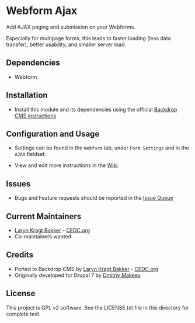 # Webform Ajax

Add AJAX paging and submission on your Webforms.

Especially for multipage forms, this leads to faster loading (less data
transfer), better usability, and smaller server load.

## Dependencies

 - Webform

## Installation

- Install this module and its dependencies using the official
[Backdrop CMS instructions](https://backdropcms.org/guide/modules)

## Configuration and Usage

- Settings can be found in the `Webform` tab, under `Form Settings` and in
  the `AJAX` fieldset.

- View and edit more instructions in the
  [Wiki](https://github.com/backdrop-contrib/webform_ajax/wiki).

## Issues

- Bugs and Feature requests should be reported in the
  [Issue Queue](https://github.com/backdrop-contrib/webform_ajax/issues)

## Current Maintainers

- [Laryn Kragt Bakker](https://github.com/laryn) - [CEDC.org](https://cedc.org)
- Co-maintainers wanted

## Credits

- Ported to Backdrop CMS by [Laryn Kragt Bakker](https://github.com/laryn) - [CEDC.org](https://cedc.org)
- Originally developed for Drupal 7 by [Dmitriy Makeev](https://www.drupal.org/user/1302446).

## License

This project is GPL v2 software. See the LICENSE.txt file in this directory for
complete text.

